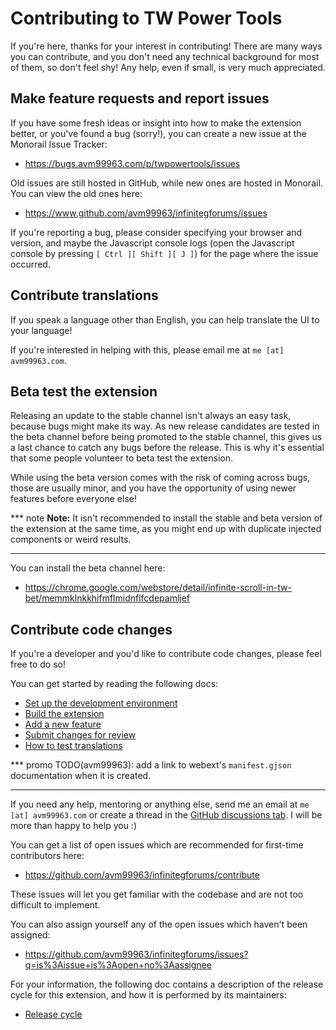 # Contributing to TW Power Tools
If you're here, thanks for your interest in contributing! There are many ways
you can contribute, and you don't need any technical background for most of
them, so don't feel shy! Any help, even if small, is very much appreciated.

## Make feature requests and report issues
If you have some fresh ideas or insight into how to make the extension better,
or you've found a bug (sorry!), you can create a new issue at the Monorail Issue
Tracker:

- https://bugs.avm99963.com/p/twpowertools/issues

Old issues are still hosted in GitHub, while new ones are hosted in Monorail.
You can view the old ones here:

- https://www.github.com/avm99963/infinitegforums/issues

If you're reporting a bug, please consider specifying your browser and version,
and maybe the Javascript console logs (open the Javascript console by pressing
`[ Ctrl ][ Shift ][ J ]`) for the page where the issue occurred.

## Contribute translations
If you speak a language other than English, you can help translate the UI to
your language!

If you're interested in helping with this, please email me at
`me [at] avm99963.com`.

## Beta test the extension
Releasing an update to the stable channel isn't always an easy task, because
bugs might make its way. As new release candidates are tested in the beta
channel before being promoted to the stable channel, this gives us a last chance
to catch any bugs before the release. This is why it's essential that some
people volunteer to beta test the extension.

While using the beta version comes with the risk of coming across bugs, those
are usually minor, and you have the opportunity of using newer features before
everyone else!

*** note
**Note:** It isn't recommended to install the stable and beta version of the
extension at the same time, as you might end up with duplicate injected
components or weird results.
***

You can install the beta channel here:

- https://chrome.google.com/webstore/detail/infinite-scroll-in-tw-bet/memmklnkkhifmflmidnflfcdepamljef

## Contribute code changes
If you're a developer and you'd like to contribute code changes, please feel
free to do so!

You can get started by reading the following docs:

- [Set up the development environment](developers/set_up.md)
- [Build the extension](developers/build.md)
- [Add a new feature](developers/add_feature.md)
- [Submit changes for review](https://gerrit.avm99963.com/Documentation/intro-gerrit-walkthrough-github.html)
- [How to test translations](https://developer.chrome.com/docs/extensions/reference/i18n/#how-to-set-your-browsers-locale)

*** promo
TODO(avm99963): add a link to webext's `manifest.gjson` documentation when it is
created.
***

If you need any help, mentoring or anything else, send me an email at
`me [at] avm99963.com` or create a thread in the
[GitHub discussions tab](https://github.com/avm99963/infinitegforums/discussions).
I will be more than happy to help you :)

You can get a list of open issues which are recommended for first-time
contributors here:

- https://github.com/avm99963/infinitegforums/contribute

These issues will let you get familiar with the codebase and are not too
difficult to implement.

You can also assign yourself any of the open issues which haven't been assigned:

- https://github.com/avm99963/infinitegforums/issues?q=is%3Aissue+is%3Aopen+no%3Aassignee

For your information, the following doc contains a description of the release
cycle for this extension, and how it is performed by its maintainers:

- [Release cycle](developers/release_cycle.md)
